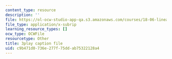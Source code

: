 ```yaml
---
content_type: resource
description: ''
file: https://ol-ocw-studio-app-qa.s3.amazonaws.com/courses/18-06-linear-algebra-spring-2010/c9b471d0736e277f75ddab75322128a4_0h43aV4aH7I.srt
file_type: application/x-subrip
learning_resource_types: []
ocw_type: OCWFile
resourcetype: Other
title: 3play caption file
uid: c9b471d0-736e-277f-75dd-ab75322128a4
---
```

